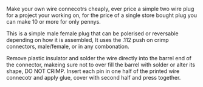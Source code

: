 Make your own wire connecotrs cheaply, ever price a simple two wire plug for a project your working on, for the price of a single store bought plug you can make 10 or more for only pennys. 

This is a simple male female plug that can be polerised or reversable depending on how it is assembled, It uses the .112 push on crimp connectors, male/female, or in any combonation.

Remove plastic insulator and solder the wire directly into the barrel end of the connector, makeing sure not to over fill the barrel with solder or alter its shape, DO NOT CRIMP. Insert each pin in one half of the printed wire connecotr and apply glue, cover with second half and press together.
